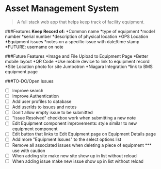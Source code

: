 # Asset Management System
>A full stack web app that helps keep track of facility equipment.

###Features
**Keep Record of:**
*Common name
*type of equipment
*model number
*serial number
*description of physical location
*GPS Location
*Equipment issues
    *notes on a specific issue with date/time stamp
    *FUTURE: username on note

###Future Features
*Image and File Upload to Equipment Page
*Better mobile layout
*QR Code
    *Use mobile device to link to equipment record
*Site Location photo for site Jumbotron
*Niagara Integration
    *link to BMS equipment page


###TO-DO/Open Issues
- [ ] Improve search
- [ ] Improve Authentication
- [ ] Add user profiles to database
- [ ] Add userIds to issues and notes
- [ ] Don't allow empty issue to be submitted
- [ ] "Issue Resolved" checkbox work when submitting a new note
- [ ] Edit Equipment component improvements: style similar to new equipment component
- [ ] Edit button that links to Edit Equipment page on Equipment Details page
- [ ] Add more "Equipment Issues" to the select options list
- [ ] Remove all associated issues when deleting a piece of equipment *** use with caution
- [ ] When adding site make new site show up in list without reload
- [ ] When adding issue make new issue show up in list without reload